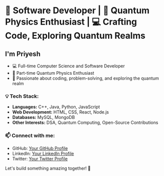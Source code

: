 # 🚀 Software Developer | 🔬 Quantum Physics Enthusiast | 💻 Crafting Code, Exploring Quantum Realms

## I'm Priyesh

- 💻 Full-time Computer Science and Software Developer
- 🔬 Part-time Quantum Physics Enthusiast
- 🚀 Passionate about coding, problem-solving, and exploring the quantum realm

### 💡 Tech Stack:
- **Languages:** C++, Java, Python, JavaScript
- **Web Development:** HTML, CSS, React, Node.js
- **Databases:** MySQL, MongoDB
- **Other Interests:** DSA, Quantum Computing, Open-Source Contributions

### 📫 Connect with me:
- GitHub: [Your GitHub Profile](https://github.com/priyeshkr18)
- LinkedIn: [Your LinkedIn Profile](https://linkedin.com/in/priyeshchoudhary)
- Twitter: [Your Twitter Profile](https://twitter.com/priyeshkr18)

Let's build something amazing together! 🚀

